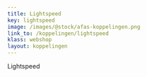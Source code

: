 ```yaml
---
title: Lightspeed
key: lightspeed
image: /images/@stock/afas-koppelingen.png
link_to: /koppelingen/lightspeed
klass: webshop
layout: koppelingen
---
```


Lightspeed